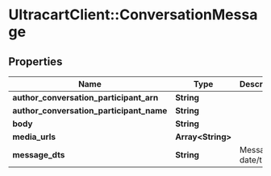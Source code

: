 # UltracartClient::ConversationMessage

## Properties
Name | Type | Description | Notes
------------ | ------------- | ------------- | -------------
**author_conversation_participant_arn** | **String** |  | [optional] 
**author_conversation_participant_name** | **String** |  | [optional] 
**body** | **String** |  | [optional] 
**media_urls** | **Array&lt;String&gt;** |  | [optional] 
**message_dts** | **String** | Message date/time | [optional] 



